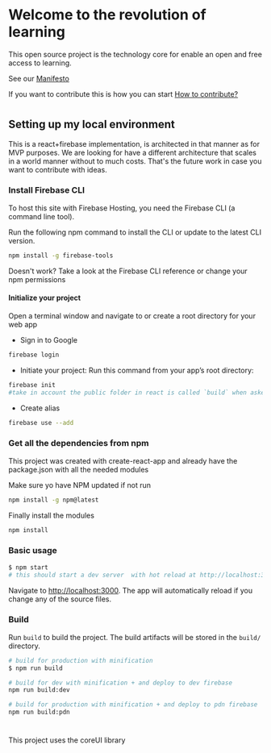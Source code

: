 
# Welcome to the revolution of learning
This open source project is the technology core for enable an open and free access to learning.

See our [Manifesto](https://github.com/GWP01/about_us/blob/master/MANIFESTO.md)

If you want to contribute this is how you can start
[How to contribute?](CONTRIBUTING.md)

#
## Setting up my local environment

This is a react+firebase implementation, is architected in that manner as for MVP purposes. We are looking for have a different architecture that scales in a world manner without to much costs. That's the future work in case you want to contribute with ideas.

### Install Firebase CLI
To host this site with Firebase Hosting, you need the Firebase CLI (a command line tool).

Run the following npm command to install the CLI or update to the latest CLI version.

``` bash
npm install -g firebase-tools
```

Doesn't work? Take a look at the Firebase CLI reference or change your npm permissions

#### Initialize your project
Open a terminal window and navigate to or create a root directory for your web app

* Sign in to Google
``` bash
firebase login
```

* Initiate your project: Run this command from your app’s root directory:

``` bash
firebase init
#take in account the public folder in react is called `build` when asked for
```

* Create alias

``` bash
firebase use --add
```

### Get all the dependencies from npm

This project was created with create-react-app and already have the package.json with all the needed modules

Make sure yo have NPM updated if not run

``` bash
npm install -g npm@latest
```

Finally install the modules
``` bash
npm install
```

### Basic usage

``` bash
$ npm start
# this should start a dev server  with hot reload at http://localhost:3000
```

Navigate to [http://localhost:3000](http://localhost:3000). The app will automatically reload if you change any of the source files.

### Build

Run `build` to build the project. The build artifacts will be stored in the `build/` directory.

```bash
# build for production with minification
$ npm run build

# build for dev with minification + and deploy to dev firebase
npm run build:dev

# build for production with minification + and deploy to pdn firebase
npm run build:pdn 
```

#
This project uses the coreUI library
